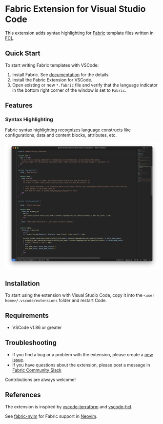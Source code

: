 # Fabric Extension for Visual Studio Code

This extension adds syntax highlighting for [Fabric](https://github.com/blackstork-io/fabric) template files written in [FCL](https://blackstork.io/fabric/docs/language/).

## Quick Start

To start writing Fabric templates with VSCode:

1. Install Fabric. See [documentation](https://blackstork.io/fabric/docs/install/) for the details.
2. Install the Fabric Extension for VSCode.
3. Open existing or new `*.fabric` file and verify that the language indicator in the bottom right corner of the window is set to `Fabric`.

## Features

### Syntax Highlighting

Fabric syntax highlighting recognizes language constructs like configurations, data and content blocks, attributes, etc.

![VSCode syntax highlighting for Fabric](./vscode-fabric-syntax-highlighting.png)

## Installation

To start using the extension with Visual Studio Code, copy it into the `<user home>/.vscode/extensions` folder and restart Code.

## Requirements

- VSCode v1.86 or greater

## Troubleshooting

- If you find a bug or a problem with the extension, please create a [new issue](https://github.com/blackstork-io/vscode-fabric/issues/new/choose). 
- If you have questions about the extension, please post a message in [Fabric Community Slack](https://fabric-community.slack.com/)

Contributions are always welcome!

## References

The extension is inspired by [vscode-terraform](https://github.com/hashicorp/vscode-terraform) and
[vscode-hcl](https://github.com/hashicorp/vscode-hcl).

See [fabric-nvim](https://github.com/blackstork-io/fabric-nvim) for Fabric support in [Neovim](https://neovim.io/).
